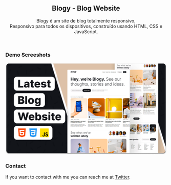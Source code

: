 <div align="center">


  <h2 align="center">Blogy - Blog Website</h2>

  Blogy é um site de blog totalmente responsivo, <br />Responsivo para todos os dispositivos, construído usando HTML, CSS e JavaScript.

</div>

<br />

### Demo Screeshots

![Blogy Desktop Demo](./readme-images/desktop.png "Desktop Demo")

### Contact

If you want to contact with me you can reach me at [Twitter](https://www.twitter.com/codewithsadee).


